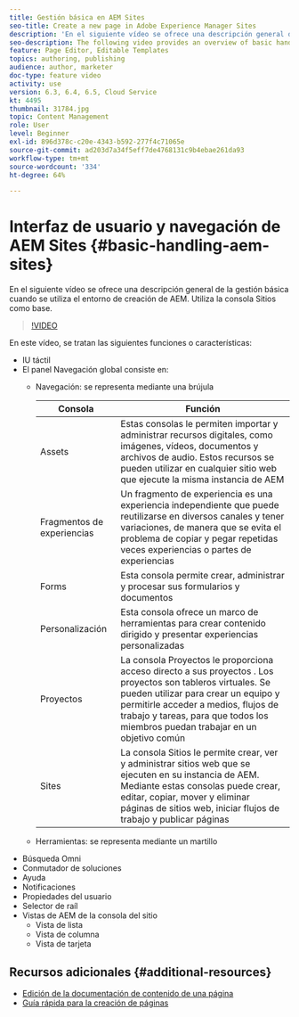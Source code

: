 ```yaml
---
title: Gestión básica en AEM Sites
seo-title: Create a new page in Adobe Experience Manager Sites
description: 'En el siguiente vídeo se ofrece una descripción general de la gestión básica cuando se utiliza el entorno de creación de AEM. Utiliza la consola Sitios como base. '
seo-description: The following video provides an overview of basic handling when using the AEM author environment. It uses the Sites console as a basis.
feature: Page Editor, Editable Templates
topics: authoring, publishing
audience: author, marketer
doc-type: feature video
activity: use
version: 6.3, 6.4, 6.5, Cloud Service
kt: 4495
thumbnail: 31784.jpg
topic: Content Management
role: User
level: Beginner
exl-id: 896d378c-c20e-4343-b592-277f4c71065e
source-git-commit: ad203d7a34f5eff7de4768131c9b4ebae261da93
workflow-type: tm+mt
source-wordcount: '334'
ht-degree: 64%

---
```


# Interfaz de usuario y navegación de AEM Sites {#basic-handling-aem-sites}

En el siguiente vídeo se ofrece una descripción general de la gestión básica cuando se utiliza el entorno de creación de AEM. Utiliza la consola Sitios como base. 

>[!VIDEO](https://video.tv.adobe.com/v/31784?quality=12&learn=on)

En este vídeo, se tratan las siguientes funciones o características:

* IU táctil
* El panel Navegación global consiste en:
   * Navegación: se representa mediante una brújula   

      | Consola | Función |
      |---|---|
      | Assets | Estas consolas le permiten importar y administrar recursos digitales, como imágenes, vídeos, documentos y archivos de audio. Estos recursos se pueden utilizar en cualquier sitio web que ejecute la misma instancia de AEM | Communities | Esta consola permite crear y administrar sitios de comunidad para participar en ellos según se vayan activando | Comercio | Esto le permite administrar productos, catálogos de productos y pedidos relacionados con sus sitios de comercio |
      | Fragmentos de experiencias | Un fragmento de experiencia es una experiencia independiente que puede reutilizarse en diversos canales y tener variaciones, de manera que se evita el problema de copiar y pegar repetidas veces experiencias o partes de experiencias |
      | Forms | Esta consola permite crear, administrar y procesar sus formularios y documentos |
      | Personalización | Esta consola ofrece un marco de herramientas para crear contenido dirigido y presentar experiencias personalizadas |
      | Proyectos | La consola Proyectos le proporciona acceso directo a sus proyectos . Los proyectos son tableros virtuales. Se pueden utilizar para crear un equipo y permitirle acceder a medios, flujos de trabajo y tareas, para que todos los miembros puedan trabajar en un objetivo común |
      | Sites | La consola Sitios le permite crear, ver y administrar sitios web que se ejecuten en su instancia de AEM. Mediante estas consolas puede crear, editar, copiar, mover y eliminar páginas de sitios web, iniciar flujos de trabajo y publicar páginas |

   * Herramientas: se representa mediante un martillo
* Búsqueda Omni
* Conmutador de soluciones
* Ayuda
* Notificaciones
* Propiedades del usuario
* Selector de raíl
* Vistas de AEM de la consola del sitio
   * Vista de lista   
   * Vista de columna
   * Vista de tarjeta






## Recursos adicionales {#additional-resources}

* [Edición de la documentación de contenido de una página](https://experienceleague.adobe.com/docs/experience-manager-cloud-service/sites/authoring/fundamentals/editing-content.html)
* [Guía rápida para la creación de páginas](https://experienceleague.adobe.com/docs/experience-manager-cloud-service/sites/authoring/getting-started/quick-start.html)
